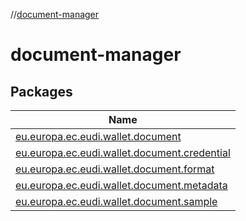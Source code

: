 //[document-manager](index.md)

# document-manager

## Packages

| Name |
|---|
| [eu.europa.ec.eudi.wallet.document](document-manager/eu.europa.ec.eudi.wallet.document/index.md) |
| [eu.europa.ec.eudi.wallet.document.credential](document-manager/eu.europa.ec.eudi.wallet.document.credential/index.md) |
| [eu.europa.ec.eudi.wallet.document.format](document-manager/eu.europa.ec.eudi.wallet.document.format/index.md) |
| [eu.europa.ec.eudi.wallet.document.metadata](document-manager/eu.europa.ec.eudi.wallet.document.metadata/index.md) |
| [eu.europa.ec.eudi.wallet.document.sample](document-manager/eu.europa.ec.eudi.wallet.document.sample/index.md) |
